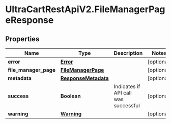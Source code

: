 # UltraCartRestApiV2.FileManagerPageResponse

## Properties
Name | Type | Description | Notes
------------ | ------------- | ------------- | -------------
**error** | [**Error**](Error.md) |  | [optional] 
**file_manager_page** | [**FileManagerPage**](FileManagerPage.md) |  | [optional] 
**metadata** | [**ResponseMetadata**](ResponseMetadata.md) |  | [optional] 
**success** | **Boolean** | Indicates if API call was successful | [optional] 
**warning** | [**Warning**](Warning.md) |  | [optional] 


